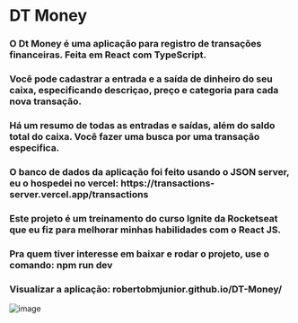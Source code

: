 <h1>DT Money</h1>
<h3> O Dt Money é uma aplicação para registro de transações financeiras. Feita em React com TypeScript. </h3>
<h3> Você pode cadastrar a entrada e a saída de dinheiro do seu caixa, especificando descriçao, preço e categoria para cada nova transação. </h3>
<h3> Há um resumo de todas as entradas e saídas, além do saldo total do caixa. Você fazer uma busca por uma transação especifica. </h3>
<h3> O banco de dados da aplicação foi feito usando o JSON server, eu o hospedei no vercel: https://transactions-server.vercel.app/transactions </h3>
<h3> Este projeto é um treinamento do curso Ignite da Rocketseat que eu fiz para melhorar minhas habilidades com o React JS. </h3>
<h3> Pra quem tiver interesse em baixar e rodar o projeto, use o comando: npm run dev </h3>
<h3> Visualizar a aplicação: robertobmjunior.github.io/DT-Money/ </h3>

![image](https://user-images.githubusercontent.com/121899636/229690879-4f1be64b-a143-4b3d-a3e8-330f436e572d.png)
